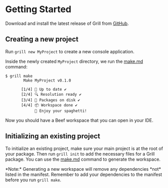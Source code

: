 # Getting Started

Download and install the latest release of Grill from [GitHub](https://github.com/roguemacro/grill/releases/latest).

## Creating a new project

Run `grill new MyProject` to create a new console application.

Inside the newly created `MyProject` directory, we run the [make.md](commands/make.md "mention") command:

```
$ grill make
        Make MyProject v0.1.0

       [1/4] 🧭 Up to date ✔
       [2/4] 🔍 Resolution ready ✔
       [3/4] 🚚 Packages on disk ✔
       [4/4] 📦 Workspace done ✔
             🍝 Enjoy your spaghetti!
```

Now you should have a Beef workspace that you can open in your IDE.

## Initializing an existing project

To initialize an existing project, make sure your main project is at the root of your package. Then run `grill init` to add the necessary files for a Grill package. You can use the [make.md](commands/make.md "mention") command to generate the workspace.

\*Note:\* Generating a new workspace will remove any dependencies \*not\* listed in the manifest. Remember to add your dependencies to the manifest before you run `grill make`.
